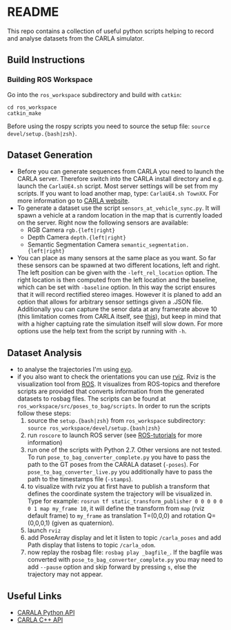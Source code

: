 # README
This repo contains a collection of useful python scripts helping to record and analyse datasets from the CARLA simulator.

## Build Instructions
### Building ROS Workspace
Go into the `ros_workspace` subdirectory and build with `catkin`:
```
cd ros_workspace
catkin_make
```
Before using the rospy scripts you need to source the setup file: `source devel/setup.{bash|zsh}`.

## Dataset Generation
* Before you can generate sequences from CARLA you need to launch the CARLA server. Therefore switch into the CARLA install directory and e.g. launch the `CarlaUE4.sh` script. Most server settings will be set from my scripts. If you want to load another map, type: `CarlaUE4.sh TownXX`. For more information go to [CARLA website](http://carla.org/).
* To generate a dataset use the script `sensors_at_vehicle_sync.py`. It will spawn a vehicle at a random location in the map that is currently loaded on the server. Right now the following sensors are available:
    * RGB Camera `rgb.{left|right}`
    * Depth Camera `depth.{left|right}`
    * Semantic Segmentation Camera `semantic_segmentation.{left|right}`
* You can place as many sensors at the same place as you want. So far these sensors can be spawned at two different locations, left and right. The left position can be given with the `-left_rel_location` option. The right location is then computed from the left location and the baseline, which can be set with `-baseline` option. In this way the script ensures that it will record rectified stereo images. However it is planed to add an option that allows for arbitrary sensor settings given a .JSON file. Additionally you can capture the senor data at any framerate above 10 (this limitation comes from CARLA itself, see [this](https://carla.readthedocs.io/en/latest/configuring_the_simulation/)), but keep in mind that with a higher captuing rate the simulation itself will slow down. For more options use the help text from the script by running with `-h`.

## Dataset Analysis
* to analyse the trajectories I'm using [evo](https://github.com/MichaelGrupp/evo).
* if you also want to check the orientations you can use [rviz](http://wiki.ros.org/rviz). Rviz is the visualization tool from [ROS](https://www.ros.org/). It visualizes from ROS-topics and therefore scripts are provided that converts information from the generated datasets to rosbag files. The scripts can be found at `ros_workspace/src/poses_to_bag/scripts`. In order to run the scripts follow these steps:
    1. source the `setup.{bash|zsh}` from `ros_workspace` subdirectory: `source ros_workspace/devel/setup.{bash|zsh}`
    2. run `roscore` to launch ROS server (see [ROS-tutorials](http://wiki.ros.org/ROS/Tutorials) for more information)
    3. run one of the scripts with Python 2.7. Other versions are not tested. To run `pose_to_bag_converter_complete.py` you have to pass the path to the GT poses from the CARALA dataset (`-poses`). For `pose_to_bag_converter_live.py` you additionally have to pass the path to the timestamps file (`-stamps`).
    4. to visualize with rviz you at first have to publish a transform that defines the coordinate system the trajectory will be visualized in. Type for example: `rosrun tf static_transform_publisher 0 0 0 0 0 0 1 map my_frame 10`, it will define the transform from `map` (rviz default frame) to `my_frame` as translation T=(0,0,0) and rotation Q=(0,0,0,1) (given as quaternion). 
    5. launch `rviz`
    6. add PoseArray display and let it listen to topic `/carla_poses` and add Path display that listens to topic `/carla_odom`.
    7. now replay the rosbag file: `rosbag play _bagfile_`. If the bagfile was converted with `pose_to_bag_converter_complete.py` you may need to add `--pause` option and skip forward by pressing `s`, else the trajectory may not appear. 

## Useful Links
- [CARALA Python API](https://carla.readthedocs.io/en/latest/python_api/)
- [CARLA C++ API](https://carla.readthedocs.io/en/latest/cpp_reference/)
